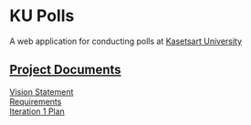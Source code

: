 # KU Polls

A web application for conducting polls at [Kasetsart University](https://ku.ac.th)

## [Project Documents](../../wiki/Home)

[Vision Statement](../../wiki/Vision%20Statement)   
[Requirements](../../wiki/Requirements)  
[Iteration 1 Plan](../../wiki/Iteration%201%20Plan)
